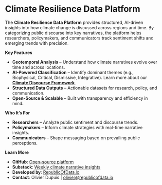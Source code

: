 # Climate Resilience Data Platform

The **Climate Resilience Data Platform** provides structured, AI-driven insights into how climate change is discussed across regions and time. By categorizing public discourse into key narratives, the platform helps researchers, policymakers, and communicators track sentiment shifts and emerging trends with precision.
  
**Key Features**
- **Geotemporal Analysis** – Understand how climate narratives evolve over time and across locations.
- **AI-Powered Classification** – Identify dominant themes (e.g., Biophysical, Critical, Dismissive, Integrative). Learn more about our **[Climate Discourse Framework](link-to-climate-discourse-framework-page)**.
- **Structured Data Outputs** – Actionable datasets for research, policy, and communication.
- **Open-Source & Scalable** – Built with transparency and efficiency in mind.

**Who It’s For**
- **Researchers** – Analyze public sentiment and discourse trends.
- **Policymakers** – Inform climate strategies with real-time narrative insights.
- **Communicators** – Shape messaging based on prevailing public perceptions.

**Learn More**
- **GitHub**: [Open-source platform](https://github.com/republicofdata-io/climate_resilience)
- **Substack**: [Weekly climate narrative insights](https://climatenarratives.substack.com/)
- **Developed by**: [RepublicOfData.io](https://republicofdata.io/)
- **Contact**: Olivier Dupuis | [olivier@republicofdata.io](mailto:olivier@republicofdata.io)
